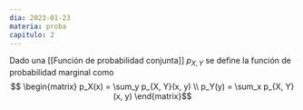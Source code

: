 ```yaml
---
dia: 2023-01-23
materia: proba
capitulo: 2
---
```

Dado una [[Función de probabilidad conjunta]] $p_{X, Y}$ se define la función de probabilidad marginal como 
$$ \begin{matrix}
	p_X(x) = \sum_y p_{X, Y}(x, y) \\
	p_Y(y) = \sum_x p_{X, Y}(x, y)
\end{matrix}$$